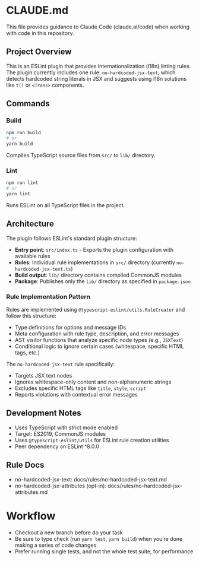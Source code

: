 # CLAUDE.md

This file provides guidance to Claude Code (claude.ai/code) when working with code in this repository.

## Project Overview

This is an ESLint plugin that provides internationalization (i18n) linting rules. The plugin currently includes one rule: `no-hardcoded-jsx-text`, which detects hardcoded string literals in JSX and suggests using i18n solutions like `t()` or `<Trans>` components.

## Commands

### Build

```bash
npm run build
# or
yarn build
```

Compiles TypeScript source files from `src/` to `lib/` directory.

### Lint

```bash
npm run lint
# or
yarn lint
```

Runs ESLint on all TypeScript files in the project.

## Architecture

The plugin follows ESLint's standard plugin structure:

- **Entry point**: `src/index.ts` - Exports the plugin configuration with available rules
- **Rules**: Individual rule implementations in `src/` directory (currently `no-hardcoded-jsx-text.ts`)
- **Build output**: `lib/` directory contains compiled CommonJS modules
- **Package**: Publishes only the `lib/` directory as specified in `package.json`

### Rule Implementation Pattern

Rules are implemented using `@typescript-eslint/utils.RuleCreator` and follow this structure:

- Type definitions for options and message IDs
- Meta configuration with rule type, description, and error messages
- AST visitor functions that analyze specific node types (e.g., `JSXText`)
- Conditional logic to ignore certain cases (whitespace, specific HTML tags, etc.)

The `no-hardcoded-jsx-text` rule specifically:

- Targets JSX text nodes
- Ignores whitespace-only content and non-alphanumeric strings
- Excludes specific HTML tags like `title`, `style`, `script`
- Reports violations with contextual error messages

## Development Notes

- Uses TypeScript with strict mode enabled
- Target: ES2019, CommonJS modules
- Uses `@typescript-eslint/utils` for ESLint rule creation utilities
- Peer dependency on ESLint ^8.0.0

## Rule Docs

- no-hardcoded-jsx-text: docs/rules/no-hardcoded-jsx-text.md
- no-hardcoded-jsx-attributes (opt-in): docs/rules/no-hardcoded-jsx-attributes.md

# Workflow

- Checkout a new branch before do your task
- Be sure to type check (run `yarn test`, `yarn build`) when you’re done making a series of code changes
- Prefer running single tests, and not the whole test suite, for performance
